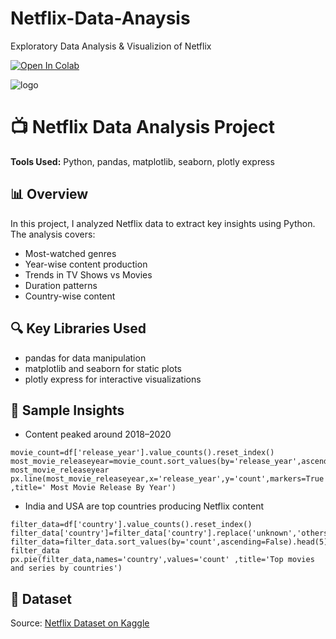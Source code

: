 # Netflix-Data-Anaysis
Exploratory Data Analysis &amp; Visualizion of Netflix

[![Open In Colab](https://colab.research.google.com/assets/colab-badge.svg)](https://colab.research.google.com/drive/1H27Uwr9pjxc9CWZf0sj_Bgfb5tzUqtez?usp=sharing)


![logo](https://github.com/saurav190101/Netflix-Data-Anaysis/blob/main/photo-1574375927938-d5a98e8ffe85.avif)


# 📺 Netflix Data Analysis Project

**Tools Used:** Python, pandas, matplotlib, seaborn, plotly express

## 📊 Overview

In this project, I analyzed Netflix data to extract key insights using Python. The analysis covers:

- Most-watched genres
- Year-wise content production
- Trends in TV Shows vs Movies
- Duration patterns
- Country-wise content


## 🔍 Key Libraries Used

- pandas for data manipulation
- matplotlib and seaborn for static plots
- plotly express for interactive visualizations

## 📌 Sample Insights

- Content peaked around 2018–2020
```
movie_count=df['release_year'].value_counts().reset_index()
most_movie_releaseyear=movie_count.sort_values(by='release_year',ascending=False)
most_movie_releaseyear
px.line(most_movie_releaseyear,x='release_year',y='count',markers=True ,title=' Most Movie Release By Year')
```

- India and USA are top countries producing Netflix content
```
filter_data=df['country'].value_counts().reset_index()
filter_data['country']=filter_data['country'].replace('unknown','others')
filter_data=filter_data.sort_values(by='count',ascending=False).head(5)
filter_data
px.pie(filter_data,names='country',values='count' ,title='Top movies and series by countries')
```

## 📁 Dataset

Source: [Netflix Dataset on Kaggle](https://www.kaggle.com/code/shivamb/netflix-shows-and-movies-exploratory-analysis/input)
